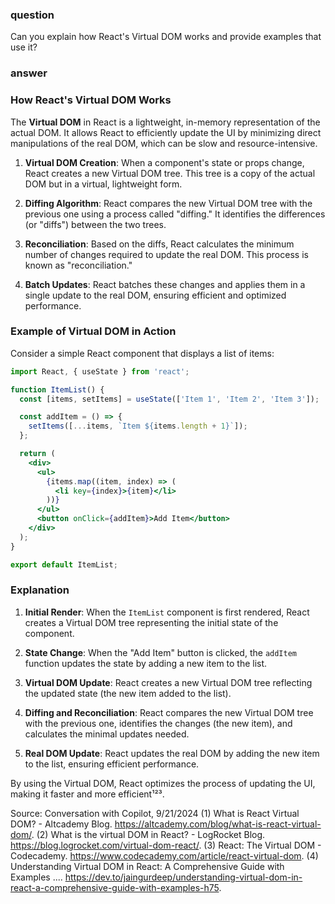 ### question
Can you explain how React's Virtual DOM works and provide examples that use it?

### answer
### How React's Virtual DOM Works

The **Virtual DOM** in React is a lightweight, in-memory representation of the actual DOM. It allows React to efficiently update the UI by minimizing direct manipulations of the real DOM, which can be slow and resource-intensive.

1. **Virtual DOM Creation**: When a component's state or props change, React creates a new Virtual DOM tree. This tree is a copy of the actual DOM but in a virtual, lightweight form.

2. **Diffing Algorithm**: React compares the new Virtual DOM tree with the previous one using a process called "diffing." It identifies the differences (or "diffs") between the two trees.

3. **Reconciliation**: Based on the diffs, React calculates the minimum number of changes required to update the real DOM. This process is known as "reconciliation."

4. **Batch Updates**: React batches these changes and applies them in a single update to the real DOM, ensuring efficient and optimized performance.

### Example of Virtual DOM in Action

Consider a simple React component that displays a list of items:

```jsx
import React, { useState } from 'react';

function ItemList() {
  const [items, setItems] = useState(['Item 1', 'Item 2', 'Item 3']);

  const addItem = () => {
    setItems([...items, `Item ${items.length + 1}`]);
  };

  return (
    <div>
      <ul>
        {items.map((item, index) => (
          <li key={index}>{item}</li>
        ))}
      </ul>
      <button onClick={addItem}>Add Item</button>
    </div>
  );
}

export default ItemList;
```

### Explanation

1. **Initial Render**: When the `ItemList` component is first rendered, React creates a Virtual DOM tree representing the initial state of the component.

2. **State Change**: When the "Add Item" button is clicked, the `addItem` function updates the state by adding a new item to the list.

3. **Virtual DOM Update**: React creates a new Virtual DOM tree reflecting the updated state (the new item added to the list).

4. **Diffing and Reconciliation**: React compares the new Virtual DOM tree with the previous one, identifies the changes (the new item), and calculates the minimal updates needed.

5. **Real DOM Update**: React updates the real DOM by adding the new item to the list, ensuring efficient performance.

By using the Virtual DOM, React optimizes the process of updating the UI, making it faster and more efficient¹²³.

Source: Conversation with Copilot, 9/21/2024
(1) What is React Virtual DOM? - Altcademy Blog. https://altcademy.com/blog/what-is-react-virtual-dom/.
(2) What is the virtual DOM in React? - LogRocket Blog. https://blog.logrocket.com/virtual-dom-react/.
(3) React: The Virtual DOM - Codecademy. https://www.codecademy.com/article/react-virtual-dom.
(4) Understanding Virtual DOM in React: A Comprehensive Guide with Examples .... https://dev.to/jaingurdeep/understanding-virtual-dom-in-react-a-comprehensive-guide-with-examples-h75.